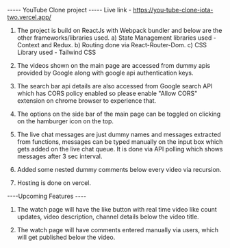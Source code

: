 ----- YouTube Clone project -----
Live link - https://you-tube-clone-iota-two.vercel.app/

1. The project is build on ReactJs with Webpack bundler and below are the other frameworks/libraries used.
    a) State Management libraries used - Context and Redux.
    b) Routing done via React-Router-Dom.
    c) CSS Library used - Tailwind CSS

2. The videos shown on the main page are accessed from dummy apis provided by Google along with google api authentication keys.

3. The search bar api details are also accessed from Google search API which has CORS policy enabled so please enable "Allow CORS" extension on chrome browser to experience that.

4. The options on the side bar of the main page can be toggled on clicking on the hamburger icon on the top.

5. The live chat messages are just dummy names and messages extracted from functions, messages can be typed manually on the input box which gets added on the live chat queue. It is done via API polling which shows messages after 3 sec interval.

6. Added some nested dummy comments below every video via recursion.

7. Hosting is done on vercel.

----Upcoming Features ----

1. The watch page will have the like button with real time video like count updates, video description, channel details below the video title.

2. The watch page will have comments entered manually via users, which will get published below the video.